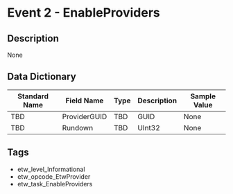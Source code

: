 # Event 2 - EnableProviders

## Description
None

## Data Dictionary
|Standard Name|Field Name|Type|Description|Sample Value|
|---|---|---|---|---|
|TBD|ProviderGUID|TBD|GUID|None|None|
|TBD|Rundown|TBD|UInt32|None|None|

## Tags
* etw_level_Informational
* etw_opcode_EtwProvider
* etw_task_EnableProviders
